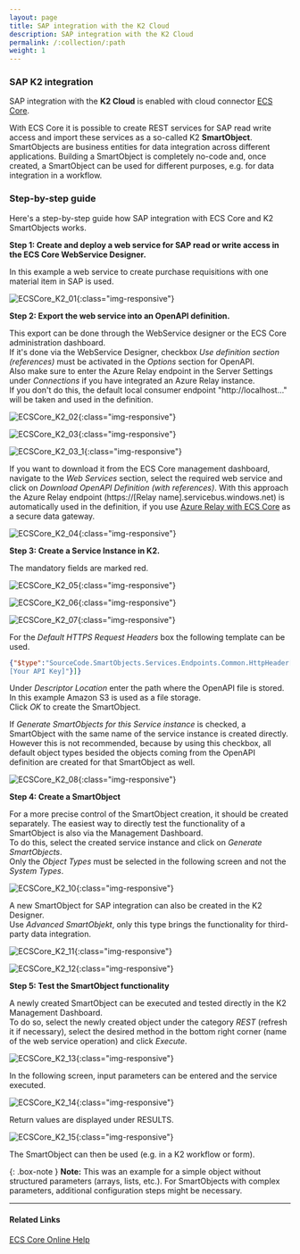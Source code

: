 ```yaml
---
layout: page
title: SAP integration with the K2 Cloud
description: SAP integration with the K2 Cloud
permalink: /:collection/:path
weight: 1
---
```


### SAP K2 integration

SAP integration with the **K2 Cloud** is enabled with cloud connector [ECS Core](https://theobald-software.com/en/ecs-core/).

With ECS Core it is possible to create REST services for SAP read write access and import these services as a so-called K2 **SmartObject**. <br>
SmartObjects are business entities for data integration across different applications. Building a SmartObject is completely no-code and, once created, a SmartObject can be used for different purposes, e.g. for data integration in a workflow.

### Step-by-step guide

Here's a step-by-step guide how SAP integration with ECS Core and K2 SmartObjects works.

**Step 1: Create and deploy a web service for SAP read or write access in the ECS Core WebService Designer.** <br>

In this example a web service to create purchase requisitions with one material item in SAP is used. 

![ECSCore_K2_01](/img/contents/ecscore/ecscore_k2_01.png){:class="img-responsive"}

**Step 2: Export the web service into an OpenAPI definition.** <br>

This export can be done through the WebService designer or the ECS Core administration dashboard. <br>
If it's done via the WebService Designer, checkbox *Use definition section (references)* must be activated in the *Options* section for OpenAPI. <br>
Also make sure to enter the Azure Relay endpoint in the Server Settings under *Connections* if you have integrated an Azure Relay instance. <br> 
If you don't do this, the default local consumer endpoint "http://localhost..." will be taken and used in the definition.

![ECSCore_K2_02](/img/contents/ecscore/ecscore_k2_02.png){:class="img-responsive"}

![ECSCore_K2_03](/img/contents/ecscore/ecscore_k2_03.png){:class="img-responsive"}

![ECSCore_K2_03_1](/img/contents/ecscore/ecscore_k2_03_1.png){:class="img-responsive"}

If you want to download it from the ECS Core management dashboard, navigate to the *Web Services* section, select the required web service and click on *Download OpenAPI Definition (with references)*.
With this approach the Azure Relay endpoint (https://[Relay name].servicebus.windows.net) is automatically used in the definition, if you use [Azure Relay with ECS Core](https://help.theobald-software.com/en/ecs-core/ecscore-administration/settings/azure_relay) as a secure data gateway. 

![ECSCore_K2_04](/img/contents/ecscore/ecscore_k2_04.png){:class="img-responsive"}

**Step 3: Create a Service Instance in K2.** <br>

The mandatory fields are marked red. 

![ECSCore_K2_05](/img/contents/ecscore/ecscore_k2_05.png){:class="img-responsive"}

![ECSCore_K2_06](/img/contents/ecscore/ecscore_k2_06.png){:class="img-responsive"}

![ECSCore_K2_07](/img/contents/ecscore/ecscore_k2_07.png){:class="img-responsive"} 

For the *Default HTTPS Request Headers* box the following template can be used.  

``` json
{"$type":"SourceCode.SmartObjects.Services.Endpoints.Common.HttpHeader[], SourceCode.SmartObjects.Services.Endpoints.Common, Version=4.0.0.0, Culture=neutral, PublicKeyToken=null","$values":[{"$type":"SourceCode.SmartObjects.Services.Endpoints.Common.HttpHeader, SourceCode.SmartObjects.Services.Endpoints.Common, Version=4.0.0.0, Culture=neutral, PublicKeyToken=null","Name":"Authorization","Value":"Apikey 
[Your API Key]"}]}
```

Under *Descriptor Location* enter the path where the OpenAPI file is stored. In this example Amazon S3 is used as a file storage. <br>
Click *OK* to create the SmartObject. <br>

If *Generate SmartObjects for this Service instance* is checked, a SmartObject with the same name of the service instance is created directly. <br>
However this is not recommended, because by using this checkbox, all default object types besided the objects coming from the OpenAPI definition are created for that SmartObject as well.

![ECSCore_K2_08](/img/contents/ecscore/ecscore_k2_08.png){:class="img-responsive"}

**Step 4: Create a SmartObject** <br>

For a more precise control of the SmartObject creation, it should be created separately. 
The easiest way to directly test the functionality of a SmartObject is also via the Management Dashboard. <br>
To do this, select the created service instance and click on *Generate SmartObjects*. <br>
Only the *Object Types* must be selected in the following screen and not the *System Types*.

![ECSCore_K2_10](/img/contents/ecscore/ecscore_k2_10.png){:class="img-responsive"} 

A new SmartObject for SAP integration can also be created in the K2 Designer. <br>
Use *Advanced SmartObjekt*, only this type brings the functionality for third-party data integration.  

 ![ECSCore_K2_11](/img/contents/ecscore/ecscore_k2_11.png){:class="img-responsive"} 

 ![ECSCore_K2_12](/img/contents/ecscore/ecscore_k2_12.png){:class="img-responsive"} 

**Step 5: Test the SmartObject functionality** <br>

A newly created SmartObject can be executed and tested directly in the K2 Management Dashboard. <br>
To do so, select the newly created object under the category *REST* (refresh it if necessary), select the desired method in the bottom right corner (name of the web service operation) and click *Execute*.

![ECSCore_K2_13](/img/contents/ecscore/ecscore_k2_13.png){:class="img-responsive"} 

In the following screen, input parameters can be entered and the service executed.

![ECSCore_K2_14](/img/contents/ecscore/ecscore_k2_14.png){:class="img-responsive"}

Return values are displayed under RESULTS. 

![ECSCore_K2_15](/img/contents/ecscore/ecscore_k2_15.png){:class="img-responsive"}

The SmartObject can then be used (e.g. in a K2 workflow or form).

{: .box-note }
**Note:** This was an example for a simple object without structured parameters (arrays, lists, etc.). For SmartObjects with complex parameters, additional configuration steps might be necessary.  

***********
#### Related Links

[ECS Core Online Help](https://help.theobald-software.com/en/ecs-core/)
